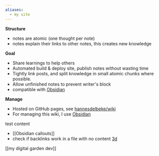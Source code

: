 ```yaml
---
aliases:
  - my site
---
```


**Structure**
- notes are atomic (one thought per note)
- notes explain their links to other notes, this creates new knowledge

**Goal**
- Share learnings to help others  
- Automated build & deploy site, publish notes without wasting time
- Tightly link posts, and split knowledge in small atomic chunks where possible.
- Allow unfinished notes to prevent writer's block
- compatible with [Obsidian](https://obsidian.md/)

**Manage**
- Hosted on GitHub pages, see [hannesdelbeke/wiki](https://github.com/hannesdelbeke/wiki) 
- For managing this wiki, I use [Obsidian](https://obsidian.md/)

test content
- [[Obsidian callouts]]
- check if backlinks work in a file with no content [3d](https://hannesdelbeke.github.io/wiki/3D/)

[[my digital garden dev]]
